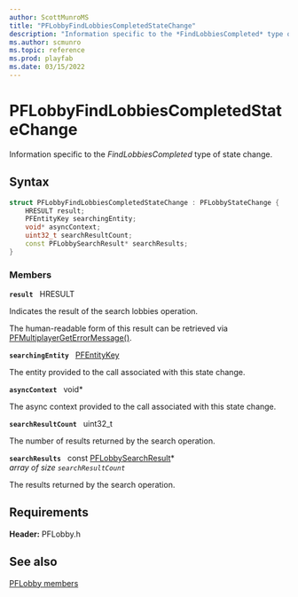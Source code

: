 ```yaml
---
author: ScottMunroMS
title: "PFLobbyFindLobbiesCompletedStateChange"
description: "Information specific to the *FindLobbiesCompleted* type of state change."
ms.author: scmunro
ms.topic: reference
ms.prod: playfab
ms.date: 03/15/2022
---
```


# PFLobbyFindLobbiesCompletedStateChange  

Information specific to the *FindLobbiesCompleted* type of state change.  

## Syntax  
  
```cpp
struct PFLobbyFindLobbiesCompletedStateChange : PFLobbyStateChange {  
    HRESULT result;  
    PFEntityKey searchingEntity;  
    void* asyncContext;  
    uint32_t searchResultCount;  
    const PFLobbySearchResult* searchResults;  
}  
```
  
### Members  
  
**`result`** &nbsp; HRESULT  
  
Indicates the result of the search lobbies operation.
  
The human-readable form of this result can be retrieved via [PFMultiplayerGetErrorMessage()](../../pfmultiplayer/functions/pfmultiplayergeterrormessage.md).
  
**`searchingEntity`** &nbsp; [PFEntityKey](../../pfmultiplayer/pfentitykey_clientsdk.md)  
  
The entity provided to the call associated with this state change.
  
**`asyncContext`** &nbsp; void*  
  
The async context provided to the call associated with this state change.
  
**`searchResultCount`** &nbsp; uint32_t  
  
The number of results returned by the search operation.
  
**`searchResults`** &nbsp; const [PFLobbySearchResult](pflobbysearchresult.md)*  
*array of size `searchResultCount`*  
  
The results returned by the search operation.
  
  
## Requirements  
  
**Header:** PFLobby.h
  
## See also  
[PFLobby members](../pflobby_members.md)  

  
  
